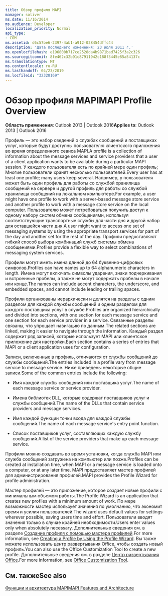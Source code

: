 ```yaml
---
title: Обзор профиля MAPI
manager: soliver
ms.date: 11/16/2014
ms.audience: Developer
localization_priority: Normal
api_type:
- COM
ms.assetid: d6c57be6-2397-4ab1-a912-028454dffc44
description: 'Дата последнего изменения: 23 июля 2011 г.'
ms.openlocfilehash: e196800b717ce2528da4b9871bad7425f3a2c326
ms.sourcegitcommit: 8fe462c32b91c87911942c188f3445e85a54137c
ms.translationtype: MT
ms.contentlocale: ru-RU
ms.lasthandoff: 04/23/2019
ms.locfileid: "32328169"
---
```

# <a name="mapi-profile-overview"></a><span data-ttu-id="f6841-103">Обзор профиля MAPI</span><span class="sxs-lookup"><span data-stu-id="f6841-103">MAPI Profile Overview</span></span>

  
  
<span data-ttu-id="f6841-104">**Область применения**: Outlook 2013 | Outlook 2016</span><span class="sxs-lookup"><span data-stu-id="f6841-104">**Applies to**: Outlook 2013 | Outlook 2016</span></span> 
  
<span data-ttu-id="f6841-105">Профиль — это набор сведений о службах сообщений и поставщиках услуг, которые будут доступны пользователю клиентского приложения во время определенного сеанса MAPI.</span><span class="sxs-lookup"><span data-stu-id="f6841-105">A profile is a collection of information about the message services and service providers that a user of a client application wants to be available during a particular MAPI session.</span></span> <span data-ttu-id="f6841-106">У каждого пользователя есть по крайней мере один профиль; Многие пользователи хранят несколько пользователей.</span><span class="sxs-lookup"><span data-stu-id="f6841-106">Every user has at least one profile; many users keep several.</span></span> <span data-ttu-id="f6841-107">Например, у пользователя может быть один профиль для работы со службой хранилища сообщений на сервере и другой профиль для работы со службой хранилища сообщений на локальном компьютере.</span><span class="sxs-lookup"><span data-stu-id="f6841-107">For example, a user might have one profile to work with a server-based message store service and another profile to work with a message store service on the local computer.</span></span> <span data-ttu-id="f6841-108">Пользователю может потребоваться получить доступ к одному набору систем обмена сообщениями, используя соответствующие транспортные службы для части дня и другой набор для оставшейся части дня.</span><span class="sxs-lookup"><span data-stu-id="f6841-108">A user might want to access one set of messaging systems by using the appropriate transport services for part of the day and another set for the rest of the day.</span></span> <span data-ttu-id="f6841-109">Профили предоставляют гибкий способ выбора комбинаций служб системы обмена сообщениями.</span><span class="sxs-lookup"><span data-stu-id="f6841-109">Profiles provide a flexible way to select combinations of messaging system services.</span></span> 
  
<span data-ttu-id="f6841-110">Профили могут иметь имена длиной до 64 буквенно-цифровых символов.</span><span class="sxs-lookup"><span data-stu-id="f6841-110">Profiles can have names up to 64 alphanumeric characters in length.</span></span> <span data-ttu-id="f6841-111">Имена могут включать символы ударения, знаки подчеркивания и встроенные пробелы, а также не могут содержать пробелы в начале или конце.</span><span class="sxs-lookup"><span data-stu-id="f6841-111">The names can include accent characters, the underscore, and embedded spaces, and cannot include leading or trailing spaces.</span></span> 
  
<span data-ttu-id="f6841-112">Профили организованы иерархически и делятся на разделы с одним разделом для каждой службы сообщений и одним разделом для каждого поставщика услуг в службе.</span><span class="sxs-lookup"><span data-stu-id="f6841-112">Profiles are organized hierarchically and divided into sections, with one section for each message service and one section for each service provider in a service.</span></span> <span data-ttu-id="f6841-113">Связанные разделы связаны, что упрощает навигацию по данным.</span><span class="sxs-lookup"><span data-stu-id="f6841-113">The related sections are linked, making it easier to navigate through the information.</span></span> <span data-ttu-id="f6841-114">Каждый раздел содержит ряд записей, которые использует MAPI или клиентское приложение для настройки.</span><span class="sxs-lookup"><span data-stu-id="f6841-114">Each section contains a series of entries that MAPI or a client application uses for configuration.</span></span>
  
<span data-ttu-id="f6841-115">Записи, включенные в профиль, отличаются от службы сообщений до службы сообщений.</span><span class="sxs-lookup"><span data-stu-id="f6841-115">The entries included in a profile vary from message service to message service.</span></span> <span data-ttu-id="f6841-116">Ниже приведены некоторые общие записи.</span><span class="sxs-lookup"><span data-stu-id="f6841-116">Some of the common entries include the following:</span></span>
  
- <span data-ttu-id="f6841-117">Имя каждой службы сообщений или поставщика услуг.</span><span class="sxs-lookup"><span data-stu-id="f6841-117">The name of each message service or service provider.</span></span>
    
- <span data-ttu-id="f6841-118">Имена библиотек DLL, которые содержат поставщиков услуг и службы сообщений.</span><span class="sxs-lookup"><span data-stu-id="f6841-118">The name of the DLLs that contain service providers and message services.</span></span>
    
- <span data-ttu-id="f6841-119">Имя каждой функции точки входа для каждой службы сообщений.</span><span class="sxs-lookup"><span data-stu-id="f6841-119">The name of each message service's entry point function.</span></span>
    
- <span data-ttu-id="f6841-120">Список поставщиков услуг, составляющих каждую службу сообщений.</span><span class="sxs-lookup"><span data-stu-id="f6841-120">A list of the service providers that make up each message service.</span></span>
    
<span data-ttu-id="f6841-121">Профили можно создавать во время установки, когда служба MAPI или служба сообщений загружена на компьютер или позже.</span><span class="sxs-lookup"><span data-stu-id="f6841-121">Profiles can be created at installation time, when MAPI or a message service is loaded onto a computer, or at any later time.</span></span> <span data-ttu-id="f6841-122">MAPI предоставляет мастер профилей для администрирования профилей.</span><span class="sxs-lookup"><span data-stu-id="f6841-122">MAPI provides the Profile Wizard for profile administration.</span></span> 
  
<span data-ttu-id="f6841-123">Мастер профилей — это приложение, которое создает новые профили с минимальным объемом работы.</span><span class="sxs-lookup"><span data-stu-id="f6841-123">The Profile Wizard is an application that creates new profiles with a minimum amount of work.</span></span> <span data-ttu-id="f6841-124">По мере возможности мастер использует значения по умолчанию, что экономит время и усилия пользователей.</span><span class="sxs-lookup"><span data-stu-id="f6841-124">The wizard uses default values for settings wherever possible, saving users time and effort.</span></span> <span data-ttu-id="f6841-125">Пользователи вводят значения только в случае крайней необходимости.</span><span class="sxs-lookup"><span data-stu-id="f6841-125">Users enter values only when absolutely necessary.</span></span> <span data-ttu-id="f6841-126">Дополнительные сведения см. в разделе [Создание профиля с помощью мастера профилей](creating-a-profile-by-using-the-profile-wizard.md).</span><span class="sxs-lookup"><span data-stu-id="f6841-126">For more information, see [Creating a Profile by Using the Profile Wizard](creating-a-profile-by-using-the-profile-wizard.md).</span></span> <span data-ttu-id="f6841-127">Вы также можете использовать центр развертывания Office, чтобы создать новый профиль.</span><span class="sxs-lookup"><span data-stu-id="f6841-127">You can also use the Office Customization Tool to create a new profile.</span></span> <span data-ttu-id="f6841-128">Дополнительные сведения см. в разделе [Центр развертывания Office](https://go.microsoft.com/fwlink/?LinkId=123000).</span><span class="sxs-lookup"><span data-stu-id="f6841-128">For more information, see [Office Customization Tool](https://go.microsoft.com/fwlink/?LinkId=123000).</span></span>
  
## <a name="see-also"></a><span data-ttu-id="f6841-129">См. также</span><span class="sxs-lookup"><span data-stu-id="f6841-129">See also</span></span>



[<span data-ttu-id="f6841-130">Функции и архитектура MAPI</span><span class="sxs-lookup"><span data-stu-id="f6841-130">MAPI Features and Architecture</span></span>](mapi-features-and-architecture.md)

